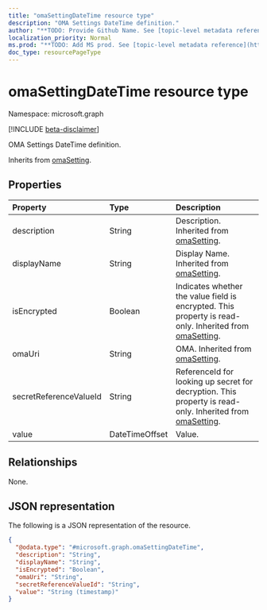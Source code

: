 ```yaml
---
title: "omaSettingDateTime resource type"
description: "OMA Settings DateTime definition."
author: "**TODO: Provide Github Name. See [topic-level metadata reference](https://msgo.azurewebsites.net/add/document/guidelines/metadata.html#topic-level-metadata)**"
localization_priority: Normal
ms.prod: "**TODO: Add MS prod. See [topic-level metadata reference](https://msgo.azurewebsites.net/add/document/guidelines/metadata.html#topic-level-metadata)**"
doc_type: resourcePageType
---
```


# omaSettingDateTime resource type

Namespace: microsoft.graph

[!INCLUDE [beta-disclaimer](../../includes/beta-disclaimer.md)]

OMA Settings DateTime definition.


Inherits from [omaSetting](../resources/omasetting.md).

## Properties
|Property|Type|Description|
|:---|:---|:---|
|description|String|Description. Inherited from [omaSetting](../resources/omasetting.md).|
|displayName|String|Display Name. Inherited from [omaSetting](../resources/omasetting.md).|
|isEncrypted|Boolean|Indicates whether the value field is encrypted. This property is read-only. Inherited from [omaSetting](../resources/omasetting.md).|
|omaUri|String|OMA. Inherited from [omaSetting](../resources/omasetting.md).|
|secretReferenceValueId|String|ReferenceId for looking up secret for decryption. This property is read-only. Inherited from [omaSetting](../resources/omasetting.md).|
|value|DateTimeOffset|Value.|

## Relationships
None.

## JSON representation
The following is a JSON representation of the resource.
<!-- {
  "blockType": "resource",
  "@odata.type": "microsoft.graph.omaSettingDateTime"
}
-->
``` json
{
  "@odata.type": "#microsoft.graph.omaSettingDateTime",
  "description": "String",
  "displayName": "String",
  "isEncrypted": "Boolean",
  "omaUri": "String",
  "secretReferenceValueId": "String",
  "value": "String (timestamp)"
}
```

